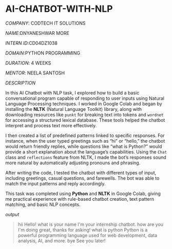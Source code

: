 # AI-CHATBOT-WITH-NLP

*COMPANY*: CODTECH IT SOLUTIONS

*NAME*:DNYANESHWAR MORE

*INTERN ID*:CD04DZ1038

*DOMAIN*:PYTHON PROGRAMMING

*DURATION*: 4 WEEKS

*MENTOR*: NEELA SANTOSH

*DESCRIPTION*

In this AI Chatbot with NLP task, I explored how to build a basic conversational program capable of responding to user inputs using Natural Language Processing techniques. I worked in Google Colab and began by installing the **NLTK** (Natural Language Toolkit) library, along with downloading resources like `punkt` for breaking text into tokens and `wordnet` for accessing a structured lexical database. These tools helped the chatbot interpret and process text more effectively.

I then created a list of predefined patterns linked to specific responses. For instance, when the user typed greetings such as “hi” or “hello,” the chatbot would return friendly replies, while questions like “what is Python?” would provide a short explanation about the language’s capabilities. Using the `Chat` class and `reflections` feature from NLTK, I made the bot’s responses sound more natural by automatically adjusting pronouns and phrasing.

After writing the code, I tested the chatbot with different types of input, including greetings, casual questions, and farewells. The bot was able to match the input patterns and reply accordingly.

This task was completed using **Python** and **NLTK** in Google Colab, giving me practical experience with rule-based chatbot creation, text pattern matching, and basic NLP concepts.


*output*

>hii
Hello!
>what is your name
I'm your internship chatbot.
>how are you
I'm doing great, thanks for asking!
>what is python
Python is a powerful programming language used for web development, data analysis, AI, and more.
>bye
See you later!


